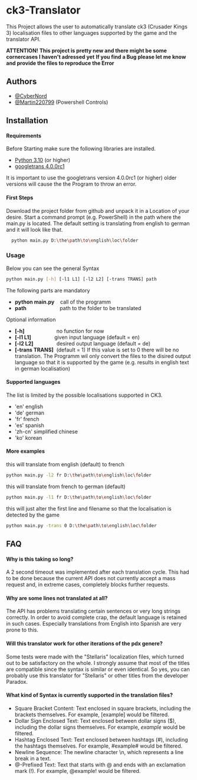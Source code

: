 
# ck3-Translator

This Project allows the user to automatically translate ck3 (Crusader Kings 3) localisation files to other languages supported by the game and the translator API.

**ATTENTION!**
**This project is pretty new and there might be some cornercases I haven't adressed yet**
**If you find a Bug please let me know and provide the files to reproduce the Error**

## Authors

- [@CyberNord](https://github.com/CyberNord)
- [@Martin220799](https://github.com/Martin220799)    (Powershell Controls) 


## Installation

#### Requirements
Before Starting make sure the following libraries are installed. 

- [Python 3.10](https://www.python.org/downloads/) (or higher)
- [googletrans 4.0.0rc1](https://libraries.io/pypi/googletrans)

It is important to use the googletrans version 4.0.0rc1 (or higher) older versions will cause the the Program to throw an error.

#### First Steps
Download the project folder from github and unpack it in a Location of your desire. Start a command prompt (e.g. PowerShell) in the path where the main.py is located. 
The default setting is translating from english to german and it will look like that. 

```bash
  python main.py D:\the\path\to\english\loc\folder
```

### Usage
Below you can see the general Syntax 

```bash
python main.py [-h] [-l1 L1] [-l2 L2] [-trans TRANS] path
```
The following parts are mandatory
 - **python main.py**&nbsp;&nbsp;&nbsp;&nbsp;call of the programm
 - **path**&nbsp;&nbsp;&nbsp;&nbsp;&nbsp;&nbsp;&nbsp;&nbsp;&nbsp;&nbsp;&nbsp;&nbsp;&nbsp;&nbsp;&nbsp;&nbsp;&nbsp;&nbsp;&nbsp;&nbsp;&nbsp;&nbsp;&nbsp;path to the folder to be translated

Optional information
- **[-h]**&nbsp;&nbsp;&nbsp;&nbsp;&nbsp;&nbsp;&nbsp;&nbsp;&nbsp;&nbsp;&nbsp;&nbsp;&nbsp;&nbsp;&nbsp;&nbsp;&nbsp;&nbsp;&nbsp;&nbsp;&nbsp; no function for now
- **[-l1 L1]**&nbsp;&nbsp;&nbsp;&nbsp;&nbsp;&nbsp;&nbsp;&nbsp;&nbsp;&nbsp;&nbsp;&nbsp;&nbsp;&nbsp;&nbsp;&nbsp;given input language (default = en)
- **[-l2 L2]**&nbsp;&nbsp;&nbsp;&nbsp;&nbsp;&nbsp;&nbsp;&nbsp;&nbsp;&nbsp;&nbsp;&nbsp;&nbsp;&nbsp;&nbsp;&nbsp;desired output language (default = de)
- **[-trans TRANS]**&nbsp;&nbsp;(default = 1) If this value is set to 0 there will be no translation. The Programm wil only convert the files to the disired output language so that it is supported by the game (e.g. results in english text in german localisation)

#### Supported languages 
The list is limited by the possible localisations supported in CK3.
- 'en' english
- 'de' german
- 'fr' french
- 'es' spanish
- 'zh-cn' simplified chinese
- 'ko' korean

#### More examples

this will translate from english (default) to french
```bash
python main.py -l2 fr D:\the\path\to\english\loc\folder
```
this will translate from french to german (default)
```bash
python main.py -l1 fr D:\the\path\to\english\loc\folder
```

this will just alter the first line and filename so that the localisation is detected by the game
```bash
python main.py -trans 0 D:\the\path\to\english\loc\folder
```
## FAQ

#### Why is this taking so long? 

A 2 second timeout was implemented after each translation cycle.
This had to be done because the current API does not currently accept a mass request and, in extreme cases, completely blocks further requests.

#### Why are some lines not translated at all? 

The API has problems translating certain sentences or very long strings correctly.
In order to avoid complete crap, the default language is retained in such cases.
Especially translations from English into Spanish are very prone to this.


#### Will this translator work for other iterations of the pdx genere? 

Some tests were made with the "Stellaris" localization files, which turned out to be satisfactory on the whole.
I strongly assume that most of the titles are compatible since the syntax is similar or even identical.
So yes, you can probably use this translator for "Stellaris" or other titles from the developer Paradox.

#### What kind of Syntax is currently supported in the translation files?
 - Square Bracket Content: Text enclosed in square brackets, including the brackets themselves. For example, [example] would be filtered.
 - Dollar Sign Enclosed Text: Text enclosed between dollar signs ($), including the dollar signs themselves. For example, $example$ would be filtered. 
 - Hashtag Enclosed Text: Text enclosed between hashtags (#), including the hashtags themselves. For example, #example# would be filtered. 
 - Newline Sequence: The newline character \n, which represents a line break in a text. 
 - @-Prefixed Text: Text that starts with @ and ends with an exclamation mark (!). For example, @example! would be filtered.
